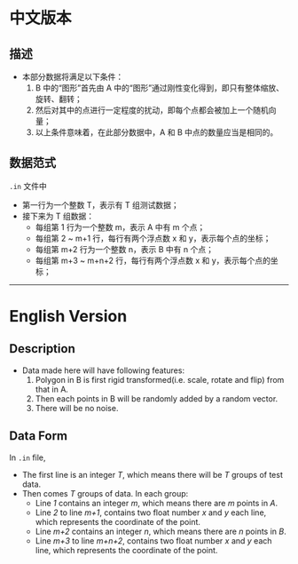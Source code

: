 # 中文版本

## 描述

- 本部分数据将满足以下条件：
    1. B 中的“图形”首先由 A 中的“图形”通过刚性变化得到，即只有整体缩放、旋转、翻转；
    2. 然后对其中的点进行一定程度的扰动，即每个点都会被加上一个随机向量；
    3. 以上条件意味着，在此部分数据中，A 和 B 中点的数量应当是相同的。

## 数据范式

`.in` 文件中

- 第一行为一个整数 T，表示有 T 组测试数据；
- 接下来为 T 组数据：
  - 每组第 1 行为一个整数 m，表示 A 中有 m 个点；
  - 每组第 2 ~ m+1 行，每行有两个浮点数 x 和 y，表示每个点的坐标；
  - 每组第 m+2 行为一个整数 n，表示 B 中有 n 个点；
  - 每组第 m+3 ~ m+n+2 行，每行有两个浮点数 x 和 y，表示每个点的坐标；

---


# English Version

## Description

- Data made here will have following features:
    1. Polygon in B is first rigid transformed(i.e. scale, rotate and flip) from that in A.
    2. Then each points in B will be randomly added by a random vector.
    3. There will be no noise.

## Data Form

In `.in` file,

- The first line is an integer *T*, which means there will be *T* groups of test data.
- Then comes *T* groups of data. In each group:
  - Line *1* contains an integer *m*, which means there are *m* points in *A*.
  - Line *2* to line *m+1*, contains two float number *x* and *y* each line, which represents the coordinate of the point.
  - Line *m+2* contains an integer *n*, which means there are *n* points in *B*.
  - Line *m+3* to line *m+n+2*, contains two float number *x* and *y* each line, which represents the coordinate of the point.
